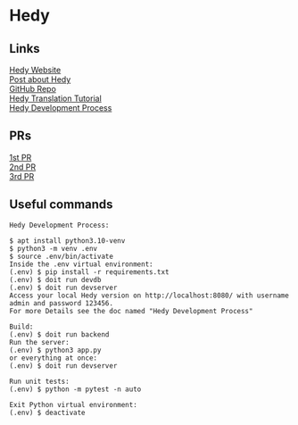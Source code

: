 # Hedy  

## Links

[Hedy Website](https://www.hedycode.com/)  
[Post about Hedy](https://www.felienne.com/abouthedy)  
[GitHub Repo](https://github.com/hedyorg/hedy/)  
[Hedy Translation Tutorial](https://github.com/hedyorg/hedy/wiki/Hedy-Translation-Tutorial)  
[Hedy Development Process](https://github.com/hedyorg/hedy/wiki/Hedy-Development-Process)  

## PRs

[1st PR](https://github.com/hedyorg/hedy/pull/5640)  
[2nd PR](https://github.com/hedyorg/hedy/pull/5662)  
[3rd PR](https://github.com/hedyorg/hedy/pull/5664)  

## Useful commands
```
Hedy Development Process:

$ apt install python3.10-venv
$ python3 -m venv .env
$ source .env/bin/activate
Inside the .env virtual environment:
(.env) $ pip install -r requirements.txt
(.env) $ doit run devdb
(.env) $ doit run devserver
Access your local Hedy version on http://localhost:8080/ with username admin and password 123456.
For more Details see the doc named "Hedy Development Process"

Build:
(.env) $ doit run backend
Run the server:
(.env) $ python3 app.py
or everything at once:
(.env) $ doit run devserver

Run unit tests:
(.env) $ python -m pytest -n auto

Exit Python virtual environment:
(.env) $ deactivate
```
